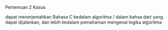 Pertemuan 2 Kasus 

dapat menerjemahkan Bahasa C kedalam algoritma / dalam bahsa dart yang dapat dijalankan, dan lebih kedalam pemahaman mengenai logika algoritma 
